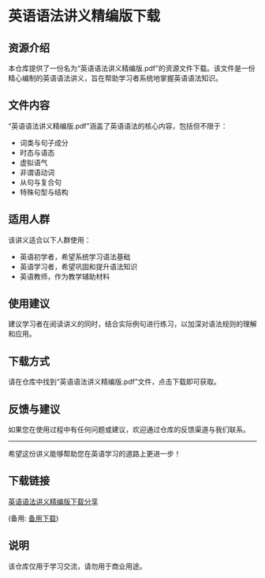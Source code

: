 # 英语语法讲义精编版下载

## 资源介绍

本仓库提供了一份名为“英语语法讲义精编版.pdf”的资源文件下载。该文件是一份精心编制的英语语法讲义，旨在帮助学习者系统地掌握英语语法知识。

## 文件内容

“英语语法讲义精编版.pdf”涵盖了英语语法的核心内容，包括但不限于：

- 词类与句子成分
- 时态与语态
- 虚拟语气
- 非谓语动词
- 从句与复合句
- 特殊句型与结构

## 适用人群

该讲义适合以下人群使用：

- 英语初学者，希望系统学习语法基础
- 英语学习者，希望巩固和提升语法知识
- 英语教师，作为教学辅助材料

## 使用建议

建议学习者在阅读讲义的同时，结合实际例句进行练习，以加深对语法规则的理解和应用。

## 下载方式

请在仓库中找到“英语语法讲义精编版.pdf”文件，点击下载即可获取。

## 反馈与建议

如果您在使用过程中有任何问题或建议，欢迎通过仓库的反馈渠道与我们联系。

---

希望这份讲义能够帮助您在英语学习的道路上更进一步！

## 下载链接
[英语语法讲义精编版下载分享](https://pan.quark.cn/s/3ce668290ffd) 

(备用: [备用下载](https://pan.baidu.com/s/1KUEBUByCWINNwB6KBc5UbA?pwd=1234))

## 说明

该仓库仅用于学习交流，请勿用于商业用途。
